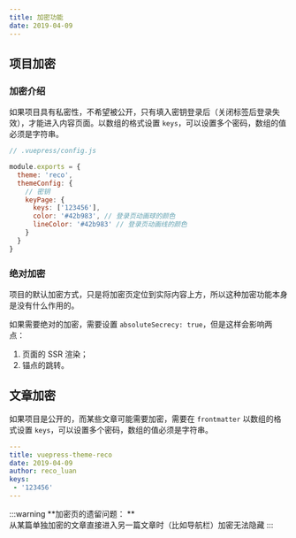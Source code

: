 ```yaml
---
title: 加密功能
date: 2019-04-09
---
```


## 项目加密

### 加密介绍

如果项目具有私密性，不希望被公开，只有填入密钥登录后（关闭标签后登录失效），才能进入内容页面。以数组的格式设置 `keys`，可以设置多个密码，数组的值必须是字符串。

```javascript
// .vuepress/config.js

module.exports = {
  theme: 'reco',
  themeConfig: {
    // 密钥
    keyPage: {
      keys: ['123456'],
      color: '#42b983', // 登录页动画球的颜色
      lineColor: '#42b983' // 登录页动画线的颜色
    }
  }  
}  
```

### 绝对加密 <Badge text="1.1.2+" />

项目的默认加密方式，只是将加密页定位到实际内容上方，所以这种加密功能本身是没有什么作用的。

如果需要绝对的加密，需要设置 `absoluteSecrecy: true`，但是这样会影响两点：
1. 页面的 SSR 渲染；
2. 锚点的跳转。

## 文章加密

如果项目是公开的，而某些文章可能需要加密，需要在 `frontmatter` 以数组的格式设置 `keys`，可以设置多个密码，数组的值必须是字符串。

```yaml
---
title: vuepress-theme-reco
date: 2019-04-09
author: reco_luan
keys:
 - '123456'
---
```

:::warning
**加密页的遗留问题： **   
从某篇单独加密的文章直接进入另一篇文章时（比如导航栏）加密无法隐藏 
:::
